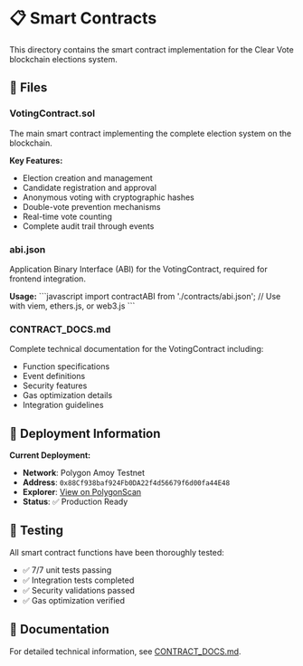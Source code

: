 # 📋 Smart Contracts

This directory contains the smart contract implementation for the Clear Vote blockchain elections system.

## 📁 Files

### **VotingContract.sol**
The main smart contract implementing the complete election system on the blockchain.

**Key Features:**
- Election creation and management
- Candidate registration and approval
- Anonymous voting with cryptographic hashes
- Double-vote prevention mechanisms
- Real-time vote counting
- Complete audit trail through events

### **abi.json**
Application Binary Interface (ABI) for the VotingContract, required for frontend integration.

**Usage:**
\`\`\`javascript
import contractABI from './contracts/abi.json';
// Use with viem, ethers.js, or web3.js
\`\`\`

### **CONTRACT_DOCS.md**
Complete technical documentation for the VotingContract including:
- Function specifications
- Event definitions
- Security features
- Gas optimization details
- Integration guidelines

## 🚀 Deployment Information

**Current Deployment:**
- **Network**: Polygon Amoy Testnet
- **Address**: `0x88Cf938baf924Fb0DA22f4d56679f6d00fa44E48`
- **Explorer**: [View on PolygonScan](https://amoy.polygonscan.com/address/0x88Cf938baf924Fb0DA22f4d56679f6d00fa44E48)
- **Status**: ✅ Production Ready

## 🧪 Testing

All smart contract functions have been thoroughly tested:
- ✅ 7/7 unit tests passing
- ✅ Integration tests completed
- ✅ Security validations passed
- ✅ Gas optimization verified

## 📖 Documentation

For detailed technical information, see [CONTRACT_DOCS.md](./CONTRACT_DOCS.md).
